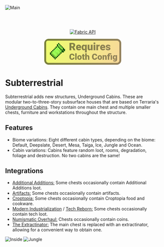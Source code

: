 ![Main](https://i.imgur.com/z1b8bm8.jpg)

<br/><br/>

<a href="https://modrinth.com/mod/fabric-api">
    <p align="center">
        <img src="https://i.imgur.com/Ol1Tcf8.png" alt="Fabric API" width="250"/> 
    </p>
</a>

<a href="https://modrinth.com/mod/cloth-config">
    <p align="center">
        <img src="https://raw.githubusercontent.com/Jab125/Jab125/main/imgs/requiredClothConfig.png" alt="Fabric API" width="250"/> 
    </p>
</a>

# Subterrestrial

Subterrestrial adds new structures, Underground Cabins. These are modular two-to-three-story subsurface houses that are
based on Terraria's [Underground Cabins](https://terraria.fandom.com/wiki/Underground_Cabin). They contain one main
chest and multiple smaller chests, furniture and workstations throughout the structure.

## Features

- Biome variations: Eight different cabin types, depending on the biome: Default, Deepslate, Desert, Mesa, Taiga, Ice,
  Jungle and Ocean.
- Cabin variations: Cabins feature random loot, rooms, degradation, foliage and destruction. No two cabins are the same!

## Integrations

- [Additional Additions:](https://modrinth.com/mod/addadd) Some chests occasionally contain Additional Additions loot.
- [Artifacts:](https://www.curseforge.com/minecraft/mc-mods/artifacts) Some chests occasionally contain artifacts.
- [Croptopia:](https://www.curseforge.com/minecraft/mc-mods/croptopia-fabric) Some chests occasionally contain Croptopia food and cookware.
- [Modern Industrialization](https://modrinth.com/mod/modern-industrialization)
  / [Tech Reborn:](https://www.curseforge.com/minecraft/mc-mods/techreborn) Some chests occasionally contain tech loot.
- [Numismatic Overhaul:](https://modrinth.com/mod/numismatic-overhaul) Chests occasionally contain coins.
- [The Extractinator:](https://modrinth.com/mod/the-extractinator) The main chest is replaced with an extractinator, allowing for a convenient way to obtain one.

![Inside](https://i.imgur.com/Cx8A8iL.jpg)
![Jungle](https://i.imgur.com/dMJ442M.jpg)